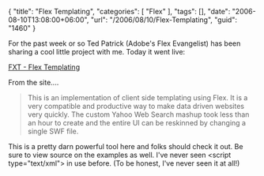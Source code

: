 {
	"title": "Flex Templating",
	"categories": [
		"Flex"
	],
	"tags": [],
	"date": "2006-08-10T13:08:00+06:00",
	"url": "/2006/08/10/Flex-Templating",
	"guid": "1460"
}

For the past week or so Ted Patrick (Adobe's Flex Evangelist) has been sharing a cool little project with me. Today it went live: 

<a href="http://www.onflex.org/FXT/">FXT - Flex Templating</a>

From the site....

<blockquote>
This is an implementation of client side templating using Flex. It is a very compatible and productive way to make data driven websites very quickly. The custom Yahoo Web Search mashup took less than an hour to create and the entire UI can be reskinned by changing a single SWF file.
</blockquote>

This is a pretty darn powerful tool here and folks should check it out. Be sure to view source on the examples as well. I've never seen &lt;script type="text/xml"&gt; in use before. (To be honest, I've never seen it at all!)
